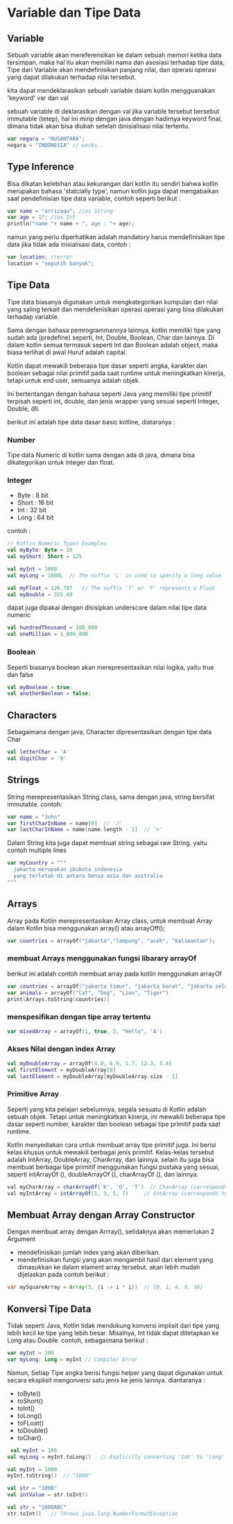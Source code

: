 # Variable dan Tipe Data
## Variable
Sebuah variable akan mereferensikan ke dalam sebuah memori ketika data tersimpan, maka hal itu akan memiliki nama dan asosiasi terhadap tipe data, Tipe dari Variable akan mendefinisikan panjang nilai, dan operasi operasi yang dapat dilakukan terhadap nilai tersebut.

kita dapat mendeklarasikan sebuah variable dalam kotlin mengguanakan 'keyword' var dan val 

sebuah variable di deklarasikan dengan val jika variable tersebut bersebut immutable (tetep), hal ini mirip dengan java dengan hadirnya keyword final, dimana tidak akan bisa diubah setelah dinisialisasi nilai tertentu.
```kotlin
var negara = "NUSANTARA";
negara = "INDONESIA" // works.. 
```

## Type Inference
Bisa dikatan kelebihan atau kekurangan dari kotlin itu sendiri bahwa kotlin merupakan bahasa 'statcially type', namun kotlin juga dapat mengabaikan saat pendefinisian tipe data variable, contoh seperti berikut : 
```kotlin
var name = "arrizaqu"; //as String
var age = 17; //as Int
println("name "+ name + ", age : "+ age);
```

namun yang perlu diperhatikan adalah mandatory harus mendefinisikan tipe data jika tidak ada inisialisasi data, contoh : 
```kotlin
var location; //error
location = "seputih banyak";
```
## Tipe Data
Tipe data biasanya digunakan untuk mengkategorikan kumpulan dari nilai yang saling terkait dan mendefenisikan operasi operasi yang bisa dilakukan terhadap variable.

Sama dengan bahasa pemrogrammannya lainnya, kotlin memiliki tipe yang sudah ada (predefine) seperti, Int, Double, Boolean, Char dan lainnya. Di dalam kotlin semua termasuk seperti Int dan Boolean adalah object, maka biasa terlihat di awal Huruf adalah capital.

Kotlin dapat mewakili beberapa tipe dasar seperti angka, karakter dan boolean sebagai nilai primitif pada saat runtime untuk meningkatkan kinerja, tetapi untuk end user, semuanya adalah objek.

Ini bertentangan dengan bahasa seperti Java yang memiliki tipe primitif terpisah seperti int, double, dan jenis wrapper yang sesuai seperti Integer, Double, dll.

berikut ini adalah tipe data dasar basic kotline, diataranya : 

### Number
Tipe data Numeric di kotlin sama dengan ada di java, dimana bisa dikategorikan untuk integer dan float.

### Integer
- Byte : 8 bit
- Short : 16 bit
- Int : 32 bit
- Long : 64 bit

contoh : 
```kotlin
// Kotlin Numeric Types Examples
val myByte: Byte = 10
val myShort: Short = 125

val myInt = 1000
val myLong = 1000L	// The suffix 'L' is used to specify a long value

val myFloat = 126.78f   // The suffix 'f' or 'F' represents a Float 
val myDouble = 325.49
```

dapat juga dipakai dengan disisipkan underscore dalam nilai tipe data numeric
```kotlin
val hundredThousand = 100_000
val oneMillion = 1_000_000
```
### Boolean
Seperti biasanya boolean akan merepresentasikan nilai logika, yaitu true dan false
```kotlin
val myBoolean = true;
val anotherBoolean = false;
```

## Characters
Sebagaimana dengan java, Character dipresentasikan dengan tipe data Char

```kotlin
val letterChar = 'A'
val digitChar = '9'
```

## Strings
String merepresentasikan String class, sama dengan java, string bersifat immutable.
contoh: 
```kotlin
var name = "John"
var firstCharInName = name[0]  // 'J'
var lastCharInName = name[name.length - 1]  // 'n'
```
Dalam String kita juga dapat membuat string sebagai raw String, yaitu contoh multiple lines 
```kotlin
var myCountry = """
  jakarta merupakan ibukota indonesia 
  yang terletak di antara benua asia dan australia
"""
```

## Arrays
Array pada Kotlin merepresentasikan Array class, untuk membuat Array dalam Kotlin bisa menggunakan array() atau arrayOff();
```kotlin
var countries = arrayOf("jakarta","lampung", "aceh", "kalimantan");
```

### membuat Arrays menggunakan fungsi libarary arrayOf
berikut ini adalah contoh membuat array pada kotlin menggunakan arrayOf
```kotlin
var countries = arrayOf("jakarta timur", "jakarta barat", "jakarta selatan", "jakarta timur");
var animals = arrayOf("Cat", "Dog", "Lion", "Tiger")
print(Arrays.toString(countries))
```

### menspesifikan dengan tipe array tertentu
```kotlin
var mixedArray = arrayOf(1, true, 3, "Hello", 'A')
```

### Akses Nilai dengan index Array
```kotlin
val myDoubleArray = arrayOf(4.0, 6.9, 1.7, 12.3, 5.4)
val firstElement = myDoubleArray[0]
val lastElement = myDoubleArray[myDoubleArray.size - 1]
```

### Primitive Array
Seperti yang kita pelajari sebelumnya, segala sesuatu di Kotlin adalah sebuah objek. Tetapi untuk meningkatkan kinerja, ini mewakili beberapa tipe dasar seperti number, karakter dan boolean sebagai tipe primitif pada saat runtime.

Kotlin menyediakan cara untuk membuat array tipe primitif juga. Ini berisi kelas khusus untuk mewakili berbagai jenis primitif. Kelas-kelas tersebut adalah IntArray, DoubleArray, CharArray, dan lainnya, selain itu juga bisa membuat berbagai tipe primitif menggunakan fungsi pustaka yang sesuai, seperti intArrayOf (), doubleArrayOf (), charArrayOf (), dan lainnya.

```java
val myCharArray = charArrayOf('K', 'O', 'T')  // CharArray (corresponds to Java 'char[]')
val myIntArray = intArrayOf(1, 3, 5, 7)		// IntArray (corresponds to Java 'int[]')
```

## Membuat Array dengan Array Constructor
Dengan membuat array dengan Arrray(), setidaknya akan memerlukan 2 Argument
* mendefinisikan jumlah index yang akan diberikan.
* mendefinisikan fungsi yang akan mengambil hasil dari element yang dimasukkan ke dalam elament array tersebut.
akan lebih mudah dijelaskan pada contoh berikut : 
```java
var mySquareArray = Array(5, {i -> i * i})	// [0, 1, 4, 9, 16]
```

## Konversi Tipe Data
Tidak seperti Java, Kotlin tidak mendukung konversi implisit dari tipe yang lebih kecil ke tipe yang lebih besar. Misalnya, Int tidak dapat ditetapkan ke Long atau Double. contoh, sebagaimana berikut : 
```kotlin
var myInt = 100
var myLong: Long = myInt // Compiler Error
```
Namun, Setiap Tipe angka berisi fungsi helper yang dapat digunakan untuk secara eksplisit mengonversi satu jenis ke jenis lainnya.
diantaranya : 
* toByte()
* toShort()
* toInt()
* toLong()
* toFLoat()
* toDouble()
* toChar()

```kotlin
 val myInt = 100
val myLong = myInt.toLong()   // Explicitly converting 'Int' to 'Long'

val myInt = 1000
myInt.toString()  // "1000"

val str = "1000"
val intValue = str.toInt()

val str = "1000ABC"
str.toInt()   // Throws java.lang.NumberFormatException
```


